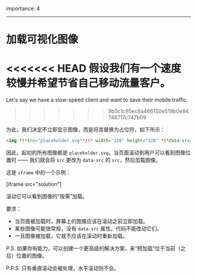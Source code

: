 importance: 4

---

# 加载可视化图像

<<<<<<< HEAD
假设我们有一个速度较慢并希望节省自己移动流量客户。
=======
Let's say we have a slow-speed client and want to save their mobile traffic.
>>>>>>> 9b5c1c95ec8a466150e519b0e94748717c747b09

为此，我们决定不立即显示图像，而是将其替换为占位符，如下所示：

```html
<img *!*src="placeholder.svg"*/!* width="128" height="128" *!*data-src="real.jpg"*/!*>
```

因此，起初的所有图像都是 `placeholder.svg`。当页面滚动到用户可以看到图像位置时 —— 我们就会将 `src` 更改为 `data-src` 的 `src`，然后加载图像。

这是 `iframe` 中的一个示例：

[iframe src="solution"]

滚动它可以看到图像的“按需”加载。

要求：
- 当页面被加载时，屏幕上的图像应该在滚动之前立即加载。
- 某些图像可能很常规，没有 `data-src` 属性。代码不能改动它们。
- 一旦图像被加载，它就不应该在滚动时重新加载。

P.S. 如果你有能力，可以创建一个更高级的解决方案，来“预加载”位于当前（之后）位置的图像。

P.P.S. 只有垂直滚动会被处理，水平滚动则不会。
